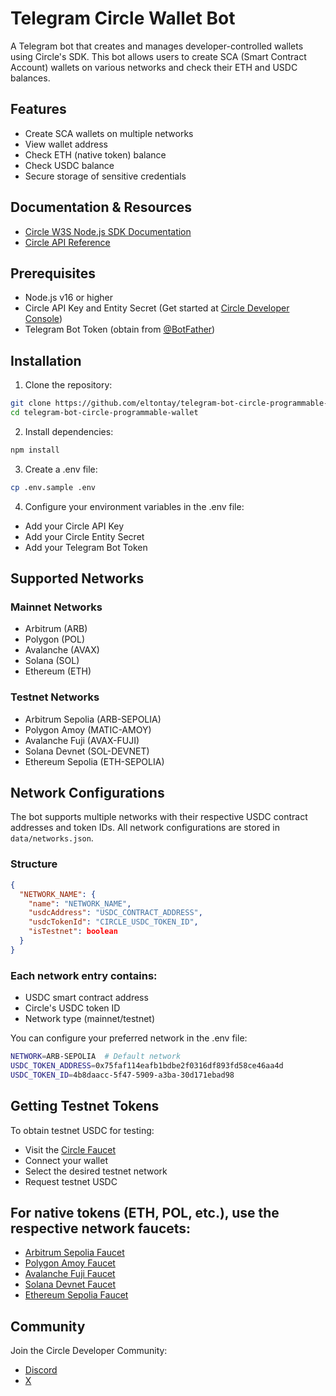# Telegram Circle Wallet Bot

A Telegram bot that creates and manages developer-controlled wallets using Circle's SDK. This bot allows users to create SCA (Smart Contract Account) wallets on various networks and check their ETH and USDC balances.

## Features

- Create SCA wallets on multiple networks
- View wallet address
- Check ETH (native token) balance
- Check USDC balance
- Secure storage of sensitive credentials

## Documentation & Resources

- [Circle W3S Node.js SDK Documentation](https://developers.circle.com/w3s/nodejs-sdk)
- [Circle API Reference](https://developers.circle.com/api-reference)

## Prerequisites

- Node.js v16 or higher
- Circle API Key and Entity Secret (Get started at [Circle Developer Console](https://console.circle.com))
- Telegram Bot Token (obtain from [@BotFather](https://t.me/BotFather))

## Installation

1. Clone the repository:

```bash
git clone https://github.com/eltontay/telegram-bot-circle-programmable-wallet.git
cd telegram-bot-circle-programmable-wallet
```

2. Install dependencies:

```bash
npm install
```

3. Create a .env file:

```bash
cp .env.sample .env
```

4. Configure your environment variables in the .env file:
- Add your Circle API Key
- Add your Circle Entity Secret
- Add your Telegram Bot Token

## Supported Networks 

### Mainnet Networks
- Arbitrum (ARB)
- Polygon (POL)
- Avalanche (AVAX)
- Solana (SOL)
- Ethereum (ETH)

### Testnet Networks
- Arbitrum Sepolia (ARB-SEPOLIA)
- Polygon Amoy (MATIC-AMOY)
- Avalanche Fuji (AVAX-FUJI)
- Solana Devnet (SOL-DEVNET)
- Ethereum Sepolia (ETH-SEPOLIA)

## Network Configurations

The bot supports multiple networks with their respective USDC contract addresses and token IDs. All network configurations are stored in `data/networks.json`.

### Structure
```json
{
  "NETWORK_NAME": {
    "name": "NETWORK_NAME",
    "usdcAddress": "USDC_CONTRACT_ADDRESS",
    "usdcTokenId": "CIRCLE_USDC_TOKEN_ID",
    "isTestnet": boolean
  }
}
```

### Each network entry contains:
- USDC smart contract address
- Circle's USDC token ID
- Network type (mainnet/testnet)

You can configure your preferred network in the .env file:

```bash
NETWORK=ARB-SEPOLIA  # Default network
USDC_TOKEN_ADDRESS=0x75faf114eafb1bdbe2f0316df893fd58ce46aa4d
USDC_TOKEN_ID=4b8daacc-5f47-5909-a3ba-30d171ebad98
```

## Getting Testnet Tokens
To obtain testnet USDC for testing:

- Visit the [Circle Faucet](https://faucet.circle.com/)
- Connect your wallet
- Select the desired testnet network
- Request testnet USDC

## For native tokens (ETH, POL, etc.), use the respective network faucets:

- [Arbitrum Sepolia Faucet](https://www.alchemy.com/faucets/arbitrum-sepolia)
- [Polygon Amoy Faucet](https://faucet.polygon.technology/)
- [Avalanche Fuji Faucet](https://faucet.avax.network/)
- [Solana Devnet Faucet](https://faucet.solana.com/)
- [Ethereum Sepolia Faucet](https://sepoliafaucet.com/)

## Community

Join the Circle Developer Community:
- [Discord](https://discord.gg/buildoncircle)
- [X](https://x.com/BuildOnCircle)